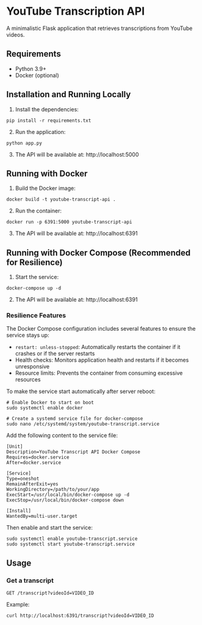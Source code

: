 # YouTube Transcription API

A minimalistic Flask application that retrieves transcriptions from YouTube videos.

## Requirements
- Python 3.9+
- Docker (optional)

## Installation and Running Locally

1. Install the dependencies:
```
pip install -r requirements.txt
```

2. Run the application:
```
python app.py
```

3. The API will be available at: http://localhost:5000

## Running with Docker

1. Build the Docker image:
```
docker build -t youtube-transcript-api .
```

2. Run the container:
```
docker run -p 6391:5000 youtube-transcript-api
```

3. The API will be available at: http://localhost:6391

## Running with Docker Compose (Recommended for Resilience)

1. Start the service:
```
docker-compose up -d
```

2. The API will be available at: http://localhost:6391

### Resilience Features

The Docker Compose configuration includes several features to ensure the service stays up:

- `restart: unless-stopped`: Automatically restarts the container if it crashes or if the server restarts
- Health checks: Monitors application health and restarts if it becomes unresponsive
- Resource limits: Prevents the container from consuming excessive resources

To make the service start automatically after server reboot:

```
# Enable Docker to start on boot
sudo systemctl enable docker

# Create a systemd service file for docker-compose
sudo nano /etc/systemd/system/youtube-transcript.service
```

Add the following content to the service file:

```
[Unit]
Description=YouTube Transcript API Docker Compose
Requires=docker.service
After=docker.service

[Service]
Type=oneshot
RemainAfterExit=yes
WorkingDirectory=/path/to/your/app
ExecStart=/usr/local/bin/docker-compose up -d
ExecStop=/usr/local/bin/docker-compose down

[Install]
WantedBy=multi-user.target
```

Then enable and start the service:

```
sudo systemctl enable youtube-transcript.service
sudo systemctl start youtube-transcript.service
```

## Usage

### Get a transcript
```
GET /transcript?videoId=VIDEO_ID
```

Example:
```
curl http://localhost:6391/transcript?videoId=VIDEO_ID
``` 
